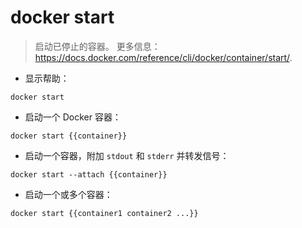 # docker start

> 启动已停止的容器。
> 更多信息：<https://docs.docker.com/reference/cli/docker/container/start/>.

- 显示帮助：

`docker start`

- 启动一个 Docker 容器：

`docker start {{container}}`

- 启动一个容器，附加 `stdout` 和 `stderr` 并转发信号：

`docker start --attach {{container}}`

- 启动一个或多个容器：

`docker start {{container1 container2 ...}}`